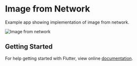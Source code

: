 # Image from Network

Example app showing implementation of image from network.

![Image from network](https://user-images.githubusercontent.com/74393555/99682306-e466ac00-2aa0-11eb-876d-1cf14795643d.png)


## Getting Started

For help getting started with Flutter, view online [documentation](http://flutter.dev/).
